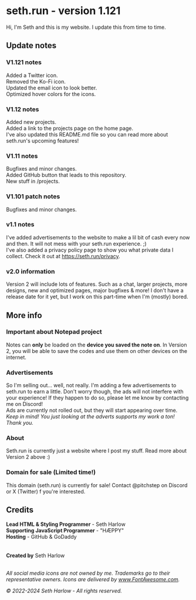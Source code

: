 # seth.run - version 1.121
Hi, I'm Seth and this is my website. I update this from time to time.

## Update notes

### V1.121 notes
Added a Twitter icon.<br>
Removed the Ko-Fi icon.<br>
Updated the email icon to look better.<br>
Optimized hover colors for the icons.

### V1.12 notes
Added new projects.<br>
Added a link to the projects page on the home page.<br>
I've also updated this README.md file so you can read more about seth.run's upcoming features!

### V1.11 notes
Bugfixes and minor changes.<br>
Added GitHub button that leads to this repository.<br>
New stuff in /projects.

### V1.101 patch notes
Bugfixes and minor changes.

### v1.1 notes
I've added advertisements to the website to make a lil bit of cash every now and then. It will not mess with your seth.run experience. ;)<br>
I've also added a privacy policy page to show you what private data I collect. Check it out at https://seth.run/privacy.

### v2.0 information
Version 2 will include lots of features. Such as a chat, larger projects, more designs, new and optimized pages, major bugfixes & more! I don't have a release date for it yet, but I work on this part-time when I'm (mostly) bored.

## More info

### Important about Notepad project
Notes can **only** be loaded on the **device you saved the note on**. In Version 2, you will be able to save the codes and use them on other devices on the internet.

### Advertisements
So I'm selling out... well, not really. I'm adding a few advertisements to seth.run to earn a little. Don't worry though, the ads will not interfere with your experience! If they happen to do so, please let me know by contacting me on Discord!<br>
Ads are currently not rolled out, but they will start appearing over time.<br>
_Keep in mind! You just looking at the adverts supports my work a ton! Thank you._

### About
Seth.run is currently just a website where I post my stuff. Read more about Version 2 above :)

### Domain for sale (Limited time!)
This domain (seth.run) is currently for sale! Contact @pitchstep on Discord or X (Twitter) f you're interested.

## Credits
**Lead HTML & Styling Programmer** - Seth Harlow<br>
**Supporting JavaScript Programmer** - "HÆPPY"<br>
**Hosting** - GitHub & GoDaddy<br>
<br><br>
**Created by** Seth Harlow<br><br>

_All social media icons are not owned by me. Trademarks go to their representative owners._
_Icons are delivered by www.FontAwesome.com._

_© 2022-2024 Seth Harlow - All rights reserved._
